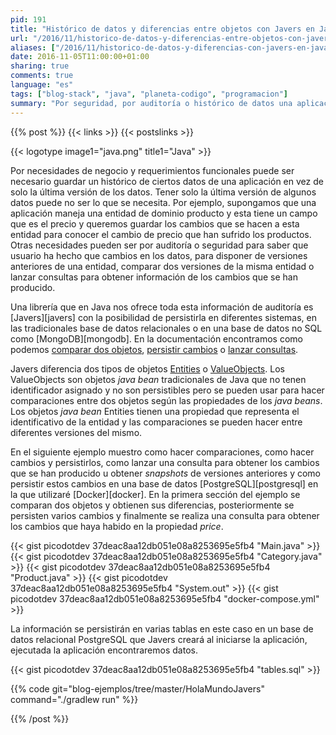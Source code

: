 ```yaml
---
pid: 191
title: "Histórico de datos y diferencias entre objetos con Javers en Java"
url: "/2016/11/historico-de-datos-y-diferencias-entre-objetos-con-javers-en-java/"
aliases: ["/2016/11/historico-de-datos-y-diferencias-con-javers-en-java/"]
date: 2016-11-05T11:00:00+01:00
sharing: true
comments: true
language: "es"
tags: ["blog-stack", "java", "planeta-codigo", "programacion"]
summary: "Por seguridad, por auditoría o histórico de datos una aplicación puede requerir no solo guardar los valores actuales de los datos que maneja sino también las versiones anteriores y los cambios en cada valor de los mismos. En Java hay una librería llamada Javers que nos proporciona funcionalidades como comparación, _snapshots_, persistencia y un lenguaje de consulta para hacer búsquedas."
---
```


{{% post %}}
{{< links >}}
{{< postslinks >}}

{{< logotype image1="java.png" title1="Java" >}}

Por necesidades de negocio y requerimientos funcionales puede ser necesario guardar un histórico de ciertos datos de una aplicación en vez de solo la última versión de los datos. Tener solo la última versión de algunos datos puede no ser lo que se necesita. Por ejemplo, supongamos que una aplicación maneja una entidad de dominio producto y esta tiene un campo que es el precio y queremos guardar los cambios que se hacen a esta entidad para conocer el cambio de precio que han sufrido los productos. Otras necesidades pueden ser por auditoría o seguridad para saber que usuario ha hecho que cambios en los datos, para disponer de versiones anteriores de una entidad, comparar dos versiones de la misma entidad o lanzar consultas para obtener información de los cambios que se han producido.

Una librería que en Java nos ofrece toda esta información de auditoría es [Javers][javers] con la posibilidad de persistirla en diferentes sistemas, en las tradicionales base de datos relacionales o en una base de datos no SQL como [MongoDB][mongodb]. En la documentación encontramos como podemos [comparar dos objetos](http://javers.org/documentation/diff-examples/), [persistir cambios](http://javers.org/documentation/repository-examples/) o [lanzar consultas](http://javers.org/documentation/jql-examples/).

Javers diferencia dos tipos de objetos [Entities](http://javers.org/documentation/diff-examples/#compare-entities) o [ValueObjects](http://javers.org/documentation/diff-examples/#compare-valueobjects). Los ValueObjects son objetos _java bean_ tradicionales de Java que no tenen identificador asignado y no son persistibles pero se pueden usar para hacer comparaciones entre dos objetos según las propiedades de los _java beans_. Los objetos _java bean_ Entities tienen una propiedad que representa el identificativo de la entidad y las comparaciones se pueden hacer entre diferentes versiones del mismo.

En el siguiente ejemplo muestro como hacer comparaciones, como hacer cambios y persistirlos, como lanzar una consulta para obtener los cambios que se han producido u obtener _snapshots_ de versiones anteriores y como persistir estos cambios en una base de datos [PostgreSQL][postgresql] en la que utilizaré [Docker][docker]. En la primera sección del ejemplo se comparan dos objetos y obtienen sus diferencias, posteriormente se persisten varios cambios y finalmente se realiza una consulta para obtener los cambios que haya habido en la propiedad _price_.

{{< gist picodotdev 37deac8aa12db051e08a8253695e5fb4 "Main.java" >}}
{{< gist picodotdev 37deac8aa12db051e08a8253695e5fb4 "Category.java" >}}
{{< gist picodotdev 37deac8aa12db051e08a8253695e5fb4 "Product.java" >}}
{{< gist picodotdev 37deac8aa12db051e08a8253695e5fb4 "System.out" >}}
{{< gist picodotdev 37deac8aa12db051e08a8253695e5fb4 "docker-compose.yml" >}}

La información se persistirán en varias tablas en este caso en un base de datos relacional PostgreSQL que Javers creará al iniciarse la aplicación, ejecutada la aplicación encontraremos datos.

{{< gist picodotdev 37deac8aa12db051e08a8253695e5fb4 "tables.sql" >}}

{{% code git="blog-ejemplos/tree/master/HolaMundoJavers" command="./gradlew run" %}}

{{% /post %}}
